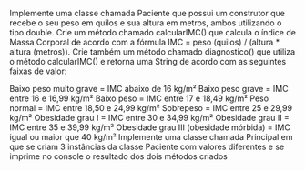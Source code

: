  Implemente  uma classe chamada Paciente que possui um construtor que recebe o seu peso em quilos e sua altura em metros, ambos utilizando o tipo double. 
Crie um método chamado calcularIMC() que calcula o índice de Massa Corporal de acordo com a fórmula IMC = peso (quilos) / (altura * altura (metros)). 
Crie também um método chamado diagnostico() que utiliza o método calcularIMC() e retorna uma String de acordo com as seguintes faixas de valor:

Baixo peso muito grave = IMC abaixo de 16 kg/m²
Baixo peso grave = IMC entre 16 e 16,99 kg/m²
Baixo peso = IMC entre 17 e 18,49 kg/m²
Peso normal = IMC entre 18,50 e 24,99 kg/m²
Sobrepeso = IMC entre 25 e 29,99 kg/m²
Obesidade grau I = IMC entre 30 e 34,99 kg/m²
Obesidade grau II = IMC entre 35 e 39,99 kg/m²
Obesidade grau III (obesidade mórbida) = IMC igual ou maior que 40 kg/m²
Implemente  uma classe chamada Principal em que se criam 3 instâncias da classe Paciente com valores diferentes e se imprime no console o resultado dos dois métodos criados
